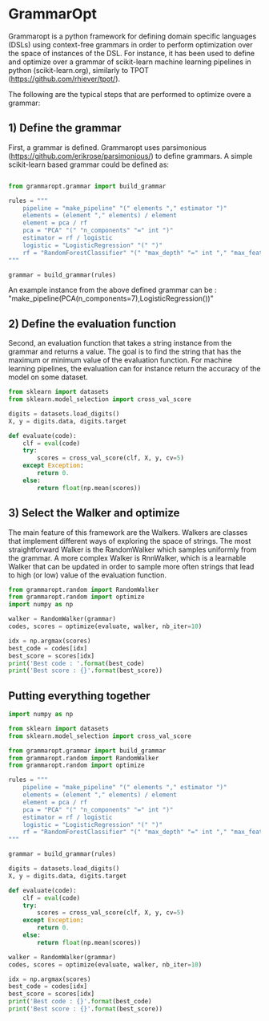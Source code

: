 # GrammarOpt

Grammaropt is a python framework for defining domain specific languages (DSLs) using context-free grammars in order
to perform optimization over the space of instances of the DSL. 
For instance, it has been used to define and optimize over a grammar of scikit-learn machine learning pipelines 
in python (scikit-learn.org), similarly to TPOT (https://github.com/rhiever/tpot/).

The following are the typical steps that are performed to optimize overe a grammar: 

## 1) Define the grammar

First, a grammar is defined. Grammaropt uses parsimonious (https://github.com/erikrose/parsimonious/) to define
grammars.
A simple scikit-learn based grammar could be defined as:

```python

from grammaropt.grammar import build_grammar

rules = """
    pipeline = "make_pipeline" "(" elements "," estimator ")"
    elements = (element "," elements) / element
    element = pca / rf
    pca = "PCA" "(" "n_components" "=" int ")"
    estimator = rf / logistic
    logistic = "LogisticRegression" "(" ")"
    rf = "RandomForestClassifier" "(" "max_depth" "=" int "," "max_features" "=" float ")"
"""

grammar = build_grammar(rules)
```
An example instance from the above defined grammar can be : "make_pipeline(PCA(n_components=7),LogisticRegression())"

## 2) Define the evaluation function

Second, an evaluation function that takes a string instance from the grammar and returns a value.
The goal is to find the string that has the maximum or minimum value of the evaluation function.
For machine learning pipelines, the evaluation can for instance return the accuracy of the model
on some dataset.


```python
from sklearn import datasets
from sklearn.model_selection import cross_val_score

digits = datasets.load_digits()
X, y = digits.data, digits.target

def evaluate(code):
    clf = eval(code)
    try:
        scores = cross_val_score(clf, X, y, cv=5)
    except Exception:
        return 0.
    else:
        return float(np.mean(scores))
```

## 3) Select the Walker and optimize

The main feature of this framework are the Walkers. Walkers are classes that implement different ways of exploring
the space of strings. The most straightforward Walker is the RandomWalker which samples uniformly from the grammar.
A more complex Walker is RnnWalker, which is a learnable Walker that can be updated in order to sample more often
strings that lead to high (or low) value of the evaluation function.


```python
from grammaropt.random import RandomWalker
from grammaropt.random import optimize
import numpy as np

walker = RandomWalker(grammar)
codes, scores = optimize(evaluate, walker, nb_iter=10)

idx = np.argmax(scores)
best_code = codes[idx]
best_score = scores[idx]
print('Best code : '.format(best_code)
print('Best score : {}'.format(best_score))
```

## Putting everything together

```python
import numpy as np

from sklearn import datasets
from sklearn.model_selection import cross_val_score

from grammaropt.grammar import build_grammar
from grammaropt.random import RandomWalker
from grammaropt.random import optimize

rules = """
    pipeline = "make_pipeline" "(" elements "," estimator ")"
    elements = (element "," elements) / element
    element = pca / rf
    pca = "PCA" "(" "n_components" "=" int ")"
    estimator = rf / logistic
    logistic = "LogisticRegression" "(" ")"
    rf = "RandomForestClassifier" "(" "max_depth" "=" int "," "max_features" "=" float ")"
"""

grammar = build_grammar(rules)

digits = datasets.load_digits()
X, y = digits.data, digits.target

def evaluate(code):
    clf = eval(code)
    try:
        scores = cross_val_score(clf, X, y, cv=5)
    except Exception:
        return 0.
    else:
        return float(np.mean(scores))

walker = RandomWalker(grammar)
codes, scores = optimize(evaluate, walker, nb_iter=10)

idx = np.argmax(scores)
best_code = codes[idx]
best_score = scores[idx]
print('Best code : {}'.format(best_code)
print('Best score : {}'.format(best_score))
```
